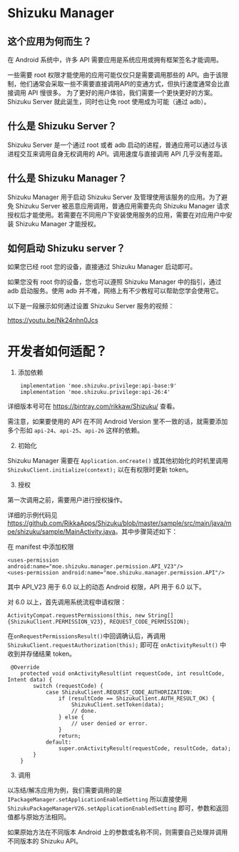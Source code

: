 # Shizuku Manager

## 这个应用为何而生？

在 Android 系统中，许多 API 需要应用是系统应用或拥有框架签名才能调用。

一些需要 root 权限才能使用的应用可能仅仅只是需要调用那些的 API。由于该限制，他们通常会采取一些不需要直接调用API的变通方式，但执行速度通常会比直接调用 API 慢很多。
为了更好的用户体验，我们需要一个更快更好的方案。Shizuku Server 就此诞生，同时也让免 root 使用成为可能（通过 adb）。

## 什么是 Shizuku Server？

Shizuku Server 是一个通过 root 或者 adb 启动的进程，普通应用可以通过与该进程交互来调用自身无权调用的 API。调用速度与直接调用 API 几乎没有差距。

## 什么是 Shizuku Manager？

Shizuku Manager 用于启动 Shizuku Server 及管理使用该服务的应用。为了避免 Shizuku Server 被恶意应用调用，普通应用需要先向 Shizuku Manager 请求授权后才能使用。若需要在不同用户下安装使用服务的应用，需要在对应用户中安装 Shizuku Manager 才能授权。

## 如何启动 Shizuku server？

如果您已经 root 您的设备，直接通过 Shizuku Manager 启动即可。

如果您没有 root 你的设备，您也可以遵照 Shizuku Manager 中的指引，通过 adb 启动服务。使用 adb 并不难，网络上有不少教程可以帮助您学会使用它。

以下是一段展示如何通过设置 Shizuku Server 服务的视频：

<https://youtu.be/Nk24nhn0Jcs>

# 开发者如何适配？

1. 添加依赖
```
    implementation 'moe.shizuku.privilege:api-base:9'
    implementation 'moe.shizuku.privilege:api-26:4'
```
详细版本号可在 https://bintray.com/rikkaw/Shizuku/ 查看。

需注意，如果要使用的 API 在不同 Android Version 里不一致的话，就需要添加多个形如 `api-24`、`api-25`、`api-26` 这样的依赖。

2. 初始化

Shizuku Manager 需要在 `Application.onCreate()` 或其他初始化的时机里调用 `ShizukuClient.initialize(context);` 以在有权限时更新 token。

3. 授权

第一次调用之前，需要用户进行授权操作。

详细的示例代码见 <https://github.com/RikkaApps/Shizuku/blob/master/sample/src/main/java/moe/shizuku/sample/MainActivity.java>。其中步骤简述如下：

在 manifest 中添加权限
```
<uses-permission android:name="moe.shizuku.manager.permission.API_V23"/>
<uses-permission android:name="moe.shizuku.manager.permission.API"/>
```
其中 API_V23 用于 6.0 以上的动态 Android 权限，API 用于 6.0 以下。

对 6.0 以上，首先调用系统流程申请权限：
```
ActivityCompat.requestPermissions(this, new String[]{ShizukuClient.PERMISSION_V23}, REQUEST_CODE_PERMISSION);
```
在`onRequestPermissionsResult()`中回调确认后，再调用 `ShizukuClient.requestAuthorization(this);` 即可在 `onActivityResult()` 中收到并存储结果 token。
```
 @Override
    protected void onActivityResult(int requestCode, int resultCode, Intent data) {
        switch (requestCode) {
            case ShizukuClient.REQUEST_CODE_AUTHORIZATION:
                if (resultCode == ShizukuClient.AUTH_RESULT_OK) {
                    ShizukuClient.setToken(data);
                    // done.
                } else {
                    // user denied or error.
                }
                return;
            default:
                super.onActivityResult(requestCode, resultCode, data);
        }
    }
```

3. 调用

以冻结/解冻应用为例，我们需要调用的是 `IPackageManager.setApplicationEnabledSetting` 所以直接使用 `ShizukuPackageManagerV26.setApplicationEnabledSetting` 即可，参数和返回值都与原始方法相同。

如果原始方法在不同版本 Android 上的参数或名称不同，则需要自己处理并调用不同版本的 Shizuku API。


